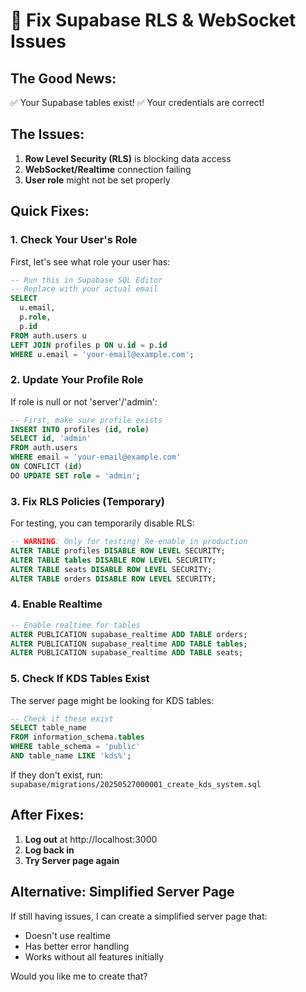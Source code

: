 # 🔧 Fix Supabase RLS & WebSocket Issues

## The Good News:

✅ Your Supabase tables exist!
✅ Your credentials are correct!

## The Issues:

1. **Row Level Security (RLS)** is blocking data access
2. **WebSocket/Realtime** connection failing
3. **User role** might not be set properly

## Quick Fixes:

### 1. Check Your User's Role

First, let's see what role your user has:

```sql
-- Run this in Supabase SQL Editor
-- Replace with your actual email
SELECT
  u.email,
  p.role,
  p.id
FROM auth.users u
LEFT JOIN profiles p ON u.id = p.id
WHERE u.email = 'your-email@example.com';
```

### 2. Update Your Profile Role

If role is null or not 'server'/'admin':

```sql
-- First, make sure profile exists
INSERT INTO profiles (id, role)
SELECT id, 'admin'
FROM auth.users
WHERE email = 'your-email@example.com'
ON CONFLICT (id)
DO UPDATE SET role = 'admin';
```

### 3. Fix RLS Policies (Temporary)

For testing, you can temporarily disable RLS:

```sql
-- WARNING: Only for testing! Re-enable in production
ALTER TABLE profiles DISABLE ROW LEVEL SECURITY;
ALTER TABLE tables DISABLE ROW LEVEL SECURITY;
ALTER TABLE seats DISABLE ROW LEVEL SECURITY;
ALTER TABLE orders DISABLE ROW LEVEL SECURITY;
```

### 4. Enable Realtime

```sql
-- Enable realtime for tables
ALTER PUBLICATION supabase_realtime ADD TABLE orders;
ALTER PUBLICATION supabase_realtime ADD TABLE tables;
ALTER PUBLICATION supabase_realtime ADD TABLE seats;
```

### 5. Check If KDS Tables Exist

The server page might be looking for KDS tables:

```sql
-- Check if these exist
SELECT table_name
FROM information_schema.tables
WHERE table_schema = 'public'
AND table_name LIKE 'kds%';
```

If they don't exist, run:
`supabase/migrations/20250527000001_create_kds_system.sql`

## After Fixes:

1. **Log out** at http://localhost:3000
2. **Log back in**
3. **Try Server page again**

## Alternative: Simplified Server Page

If still having issues, I can create a simplified server page that:

- Doesn't use realtime
- Has better error handling
- Works without all features initially

Would you like me to create that?
